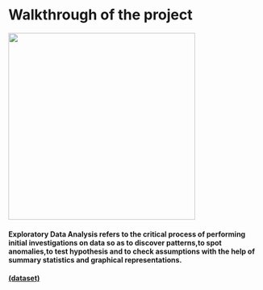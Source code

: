 # Walkthrough of the project

<img src="https://i.kym-cdn.com/entries/icons/mobile/000/037/334/Kowalski.jpg" width="370">

#### Exploratory Data Analysis refers to the critical process of performing initial investigations on data so as to discover patterns,to spot anomalies,to test hypothesis and to check assumptions with the help of summary statistics and graphical representations.

#### [(dataset)](https://www.kaggle.com/lava18/google-play-store-apps)
